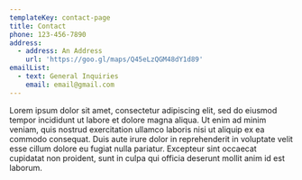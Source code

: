 ```yaml
---
templateKey: contact-page
title: Contact
phone: 123-456-7890
address:
  - address: An Address
    url: 'https://goo.gl/maps/Q45eLzQGM48dY1d89'
emailList:
  - text: General Inquiries
    email: email@gmail.com
---
```

Lorem ipsum dolor sit amet, consectetur adipiscing elit, sed do eiusmod tempor incididunt ut labore et dolore magna aliqua. Ut enim ad minim veniam, quis nostrud exercitation ullamco laboris nisi ut aliquip ex ea commodo consequat. Duis aute irure dolor in reprehenderit in voluptate velit esse cillum dolore eu fugiat nulla pariatur. Excepteur sint occaecat cupidatat non proident, sunt in culpa qui officia deserunt mollit anim id est laborum.